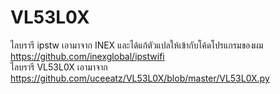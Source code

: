 # VL53L0X
ไลบรารี ipstw เอามาจาก INEX  และได้แก้ตัวแปลให้เข้ากับโค้ดโปรแกรมของผม<br> https://github.com/inexglobal/ipstwifi <br>
ไลบรารี VL53L0X เอามาจาก <br> https://github.com/uceeatz/VL53L0X/blob/master/VL53L0X.py

